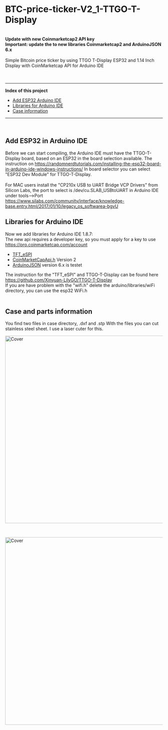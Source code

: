 # BTC-price-ticker-V2_1-TTGO-T-Display

<br>
<b>Update with new Coinmarketcap2 API key</b>
<br>
<b>Important: update the to new libraries Coinmarketcap2 and ArduinoJSON 6.x</b>
<br>
<br>
Simple Bitcoin price ticker by using TTGO T-Display ESP32 and 1.14 Inch Display with CoinMarketcap API for Arduino IDE
<br>

<br>
<br>

* * *

<b>Index of this project</b>

+ [Add ESP32 Arduino IDE](#ESP32)
+ [Libraries for Arduino IDE](#libraries)
+ [Case information](#case)

* * *
<br>
<a name="ESP32"></a><h2>Add ESP32 in Arduino IDE</h2>

Before we can start compiling, the Arduino IDE must have the TTGO-T-Display board, based on an ESP32 in the board selection available.
The instruction on https://randomnerdtutorials.com/installing-the-esp32-board-in-arduino-ide-windows-instructions/
In board selector you can select "ESP32 Dev Module" for TTGO-T-Display.
<br>
<br>
For MAC users install the "CP210x USB to UART Bridge VCP Drivers" from Silicon Labs, the port to select is /dev/cu.SLAB_USBtoUART in Arduino IDE under tools-->Port
<br>
https://www.silabs.com/community/interface/knowledge-base.entry.html/2017/01/10/legacy_os_softwarea-bgvU
<br>

<a name="libraries"></a><h2>Libraries for Arduino IDE</h2>
Now we add libraries for Arduino IDE 1.8.7:<br>
The new api requires a developer key, so you must apply for a key to use https://pro.coinmarketcap.com/account
<br>

+ [TFT_eSPI](https://github.com/Bodmer/TFT_eSPI) 
+ [CoinMarketCapApi.h](https://github.com/lewisxhe/CoinMarketCapApi2) Version 2
+ [ArduinoJSON](https://github.com/bblanchon/ArduinoJson) version 6.x is testet 
   
The instruction for the "TFT_eSPI" and TTGO-T-Display can be found here https://github.com/Xinyuan-LilyGO/TTGO-T-Display<br>
If you are have problem with the "wifi.h" delete the arduino/libraries/wiFi directory, you can use the esp32 WiFi.h
<br>
<br>
<a name="case"></a><h2>Case and parts information</h2>
You find two files in case directory, .dxf and .stp With the files you can cut stainless steel sheet. I use a laser cuter for this.
<p><img src="https://github.com/oxinon/TTGO-T-Display-Name-Badge/blob/master/case/case.png" alt="Cover" width="600"></p>
<br>
<p><img src="https://github.com/oxinon/TTGO-T-Display-Name-Badge/blob/master/pictures/TTGO-T-Display_Build.jpg" alt="Cover" width="600"></p>
